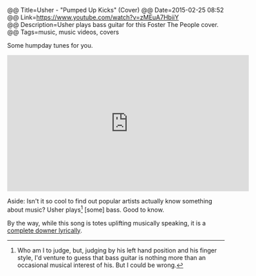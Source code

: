 @@ Title=Usher - "Pumped Up Kicks" (Cover)
@@ Date=2015-02-25 08:52
@@ Link=https://www.youtube.com/watch?v=zMEuA7HbiiY  
@@ Description=Usher plays bass guitar for this Foster The People cover.  
@@ Tags=music, music videos, covers    

Some humpday tunes for you.

<iframe width="560" height="315" src="https://www.youtube.com/embed/zMEuA7HbiiY" frameborder="0" allowfullscreen></iframe>

Aside: Isn't it so cool to find out popular artists actually know something about music? Usher plays[^1] [some] bass. Good to know.

By the way, while this song is totes uplifting musically speaking, it is a [complete downer lyrically](https://en.wikipedia.org/wiki/Pumped_Up_Kicks).

[^1]: Who am I to judge, but, judging by his left hand position and his finger style, I'd venture to guess that bass guitar is nothing more than an occasional musical interest of his. But I could be wrong. 